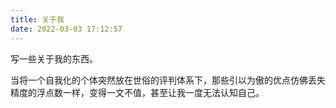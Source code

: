 ```yaml
---
title: 关于我
date: 2022-03-03 17:12:57
---
```


写一些关于我的东西。

当将一个自我化的个体突然放在世俗的评判体系下，那些引以为傲的优点仿佛丢失精度的浮点数一样，变得一文不值，甚至让我一度无法认知自己。

